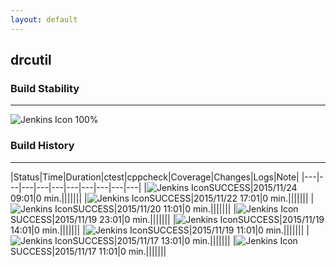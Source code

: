 ```yaml
---
layout: default
---
```

## drcutil
### Build Stability
___
![Jenkins Icon](http://jenkinshrg.github.io/images/48x48/health-80plus.png)
100%
  
### Build History
___
|Status|Time|Duration|<span class='badge'>ctest</span>|<span class='badge'>cppcheck</span>|Coverage|Changes|Logs|Note|
|---|---|---|---|---|---|---|---|---|---|
|![Jenkins Icon](http://jenkinshrg.github.io/images/24x24/blue.png)SUCCESS|2015/11/24 09:01|0 min.|||||||
|![Jenkins Icon](http://jenkinshrg.github.io/images/24x24/blue.png)SUCCESS|2015/11/22 17:01|0 min.|||||||
|![Jenkins Icon](http://jenkinshrg.github.io/images/24x24/blue.png)SUCCESS|2015/11/20 11:01|0 min.|||||||
|![Jenkins Icon](http://jenkinshrg.github.io/images/24x24/blue.png)SUCCESS|2015/11/19 23:01|0 min.|||||||
|![Jenkins Icon](http://jenkinshrg.github.io/images/24x24/blue.png)SUCCESS|2015/11/19 14:01|0 min.|||||||
|![Jenkins Icon](http://jenkinshrg.github.io/images/24x24/blue.png)SUCCESS|2015/11/19 11:01|0 min.|||||||
|![Jenkins Icon](http://jenkinshrg.github.io/images/24x24/blue.png)SUCCESS|2015/11/17 13:01|0 min.|||||||
|![Jenkins Icon](http://jenkinshrg.github.io/images/24x24/blue.png)SUCCESS|2015/11/17 11:01|0 min.|||||||
